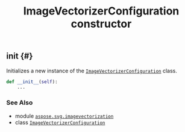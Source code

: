 ﻿---
title: ImageVectorizerConfiguration constructor
second_title: Aspose.SVG for Python via .NET API References
description: 
type: docs
weight: 10
url: /python-net/aspose.svg.imagevectorization/imagevectorizerconfiguration/__init__/
is_root: false
---

## __init__ {#}

Initializes a new instance of the [`ImageVectorizerConfiguration`](/svg/python-net/aspose.svg.imagevectorization/imagevectorizerconfiguration) class.



```python
def __init__(self):
    ...
```





### See Also
* module [`aspose.svg.imagevectorization`](../../)
* class [`ImageVectorizerConfiguration`](/svg/python-net/aspose.svg.imagevectorization/imagevectorizerconfiguration)
